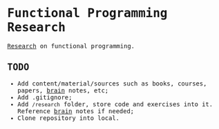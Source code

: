 <samp>

# Functional Programming Research

[Research](./research) on functional programming.

## TODO
- Add content/material/sources such as books, courses, papers, [brain](https://github.com/guisaliba/brain) notes, etc;
- Add .gitignore;
- Add `/research` folder, store code and exercises into it. Reference [brain](https://github.com/guisaliba/brain) notes if needed;
- Clone repository into local.
